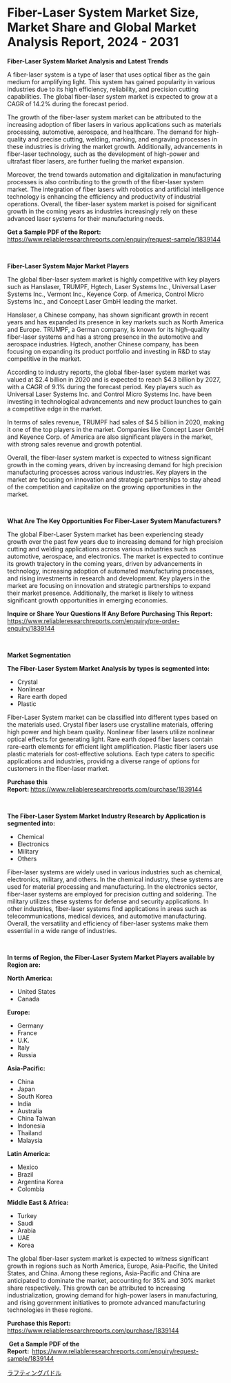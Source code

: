 <p><h1>Fiber-Laser System Market Size, Market Share and Global Market Analysis Report, 2024 - 2031</h1></p><p><strong>Fiber-Laser System Market Analysis and Latest Trends</strong></p>
<p><p>A fiber-laser system is a type of laser that uses optical fiber as the gain medium for amplifying light. This system has gained popularity in various industries due to its high efficiency, reliability, and precision cutting capabilities. The global fiber-laser system market is expected to grow at a CAGR of 14.2% during the forecast period.</p><p>The growth of the fiber-laser system market can be attributed to the increasing adoption of fiber lasers in various applications such as materials processing, automotive, aerospace, and healthcare. The demand for high-quality and precise cutting, welding, marking, and engraving processes in these industries is driving the market growth. Additionally, advancements in fiber-laser technology, such as the development of high-power and ultrafast fiber lasers, are further fueling the market expansion.</p><p>Moreover, the trend towards automation and digitalization in manufacturing processes is also contributing to the growth of the fiber-laser system market. The integration of fiber lasers with robotics and artificial intelligence technology is enhancing the efficiency and productivity of industrial operations. Overall, the fiber-laser system market is poised for significant growth in the coming years as industries increasingly rely on these advanced laser systems for their manufacturing needs.</p></p>
<p><strong>Get a Sample PDF of the Report:&nbsp;</strong> <a href="https://www.reliableresearchreports.com/enquiry/request-sample/1839144">https://www.reliableresearchreports.com/enquiry/request-sample/1839144</a></p>
<p>&nbsp;</p>
<p><strong>Fiber-Laser System Major Market Players</strong></p>
<p><p>The global fiber-laser system market is highly competitive with key players such as Hanslaser, TRUMPF, Hgtech, Laser Systems Inc., Universal Laser Systems Inc., Vermont Inc., Keyence Corp. of America, Control Micro Systems Inc., and Concept Laser GmbH leading the market.</p><p>Hanslaser, a Chinese company, has shown significant growth in recent years and has expanded its presence in key markets such as North America and Europe. TRUMPF, a German company, is known for its high-quality fiber-laser systems and has a strong presence in the automotive and aerospace industries. Hgtech, another Chinese company, has been focusing on expanding its product portfolio and investing in R&D to stay competitive in the market.</p><p>According to industry reports, the global fiber-laser system market was valued at $2.4 billion in 2020 and is expected to reach $4.3 billion by 2027, with a CAGR of 9.1% during the forecast period. Key players such as Universal Laser Systems Inc. and Control Micro Systems Inc. have been investing in technological advancements and new product launches to gain a competitive edge in the market.</p><p>In terms of sales revenue, TRUMPF had sales of $4.5 billion in 2020, making it one of the top players in the market. Companies like Concept Laser GmbH and Keyence Corp. of America are also significant players in the market, with strong sales revenue and growth potential.</p><p>Overall, the fiber-laser system market is expected to witness significant growth in the coming years, driven by increasing demand for high precision manufacturing processes across various industries. Key players in the market are focusing on innovation and strategic partnerships to stay ahead of the competition and capitalize on the growing opportunities in the market.</p></p>
<p>&nbsp;</p>
<p><strong>What Are The Key Opportunities For Fiber-Laser System Manufacturers?</strong></p>
<p><p>The global Fiber-Laser System market has been experiencing steady growth over the past few years due to increasing demand for high precision cutting and welding applications across various industries such as automotive, aerospace, and electronics. The market is expected to continue its growth trajectory in the coming years, driven by advancements in technology, increasing adoption of automated manufacturing processes, and rising investments in research and development. Key players in the market are focusing on innovation and strategic partnerships to expand their market presence. Additionally, the market is likely to witness significant growth opportunities in emerging economies.</p></p>
<p><strong>Inquire or Share Your Questions If Any Before Purchasing This Report:</strong> <a href="https://www.reliableresearchreports.com/enquiry/pre-order-enquiry/1839144">https://www.reliableresearchreports.com/enquiry/pre-order-enquiry/1839144</a></p>
<p>&nbsp;</p>
<p><strong>Market Segmentation</strong></p>
<p><strong>The Fiber-Laser System Market Analysis by types is segmented into:</strong></p>
<p><ul><li>Crystal</li><li>Nonlinear</li><li>Rare earth doped</li><li>Plastic</li></ul></p>
<p><p>Fiber-Laser System market can be classified into different types based on the materials used. Crystal fiber lasers use crystalline materials, offering high power and high beam quality. Nonlinear fiber lasers utilize nonlinear optical effects for generating light. Rare earth doped fiber lasers contain rare-earth elements for efficient light amplification. Plastic fiber lasers use plastic materials for cost-effective solutions. Each type caters to specific applications and industries, providing a diverse range of options for customers in the fiber-laser market.</p></p>
<p><strong>Purchase this Report:&nbsp;</strong><a href="https://www.reliableresearchreports.com/purchase/1839144">https://www.reliableresearchreports.com/purchase/1839144</a></p>
<p>&nbsp;</p>
<p><strong>The Fiber-Laser System Market Industry Research by Application is segmented into:</strong></p>
<p><ul><li>Chemical</li><li>Electronics</li><li>Military</li><li>Others</li></ul></p>
<p><p>Fiber-laser systems are widely used in various industries such as chemical, electronics, military, and others. In the chemical industry, these systems are used for material processing and manufacturing. In the electronics sector, fiber-laser systems are employed for precision cutting and soldering. The military utilizes these systems for defense and security applications. In other industries, fiber-laser systems find applications in areas such as telecommunications, medical devices, and automotive manufacturing. Overall, the versatility and efficiency of fiber-laser systems make them essential in a wide range of industries.</p></p>
<p>&nbsp;</p>
<p><strong>In terms of Region, the Fiber-Laser System Market Players available by Region are:</strong></p>
<p>
    <p> <strong> North America: </strong>
        <ul>
            <li>United States</li>
            <li>Canada</li>
        </ul>
        </p> 
    <p> <strong> Europe: </strong>
        <ul>
            <li>Germany</li>
            <li>France</li>
            <li>U.K.</li>
            <li>Italy</li>
            <li>Russia</li>
        </ul>
        </p> 
    <p> <strong> Asia-Pacific: </strong>
        <ul>
            <li>China</li>
            <li>Japan</li>
            <li>South Korea</li>
            <li>India</li>
            <li>Australia</li>
            <li>China Taiwan</li>
            <li>Indonesia</li>
            <li>Thailand</li>
            <li>Malaysia</li>
        </ul>
        </p> 
    <p> <strong> Latin America: </strong>
        <ul>
            <li>Mexico</li>
            <li>Brazil</li>
            <li>Argentina Korea</li>
            <li>Colombia</li>
        </ul>
        </p> 
    <p> <strong> Middle East & Africa: </strong>
        <ul>
            <li>Turkey</li>
            <li>Saudi</li>
            <li>Arabia</li>
            <li>UAE</li>
            <li>Korea</li>
        </ul>
    </p>
    </p>
<p><p>The global fiber-laser system market is expected to witness significant growth in regions such as North America, Europe, Asia-Pacific, the United States, and China. Among these regions, Asia-Pacific and China are anticipated to dominate the market, accounting for 35% and 30% market share respectively. This growth can be attributed to increasing industrialization, growing demand for high-power lasers in manufacturing, and rising government initiatives to promote advanced manufacturing technologies in these regions.</p></p>
<p><strong>Purchase this Report: </strong><a href="https://www.reliableresearchreports.com/purchase/1839144">https://www.reliableresearchreports.com/purchase/1839144</a></p>
<p>&nbsp;<strong>Get a Sample PDF of the Report:&nbsp;&nbsp;</strong><a href="https://www.reliableresearchreports.com/enquiry/request-sample/1839144">https://www.reliableresearchreports.com/enquiry/request-sample/1839144</a></p>
<p><strong></strong></p>
<p><p><a href="https://github.com/oqxogxyvqe90775/Market-Research-Report-List-1/blob/main/636917813596.md">ラフティングパドル</a></p></p>